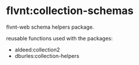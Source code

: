 flvnt:collection-schemas
========================

flvnt-web schema helpers package.


reusable functions used with the packages:
- aldeed:collection2
- dburles:collection-helpers
